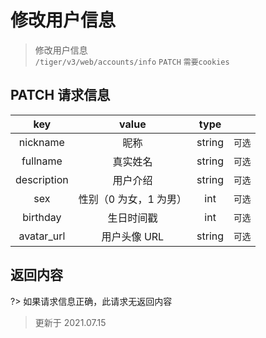 # 修改用户信息

> 修改用户信息  
> `/tiger/v3/web/accounts/info` `PATCH` `需要cookies`

## PATCH 请求信息

|     key     |         value          |  type  |        |
| :---------: | :--------------------: | :----: | :----: |
|  nickname   |          昵称          | string | `可选` |
|  fullname   |        真实姓名        | string | `可选` |
| description |        用户介绍        | string | `可选` |
|     sex     | 性别（0 为女，1 为男） |  int   | `可选` |
|  birthday   |       生日时间戳       |  int   | `可选` |
| avatar_url  |      用户头像 URL      | string | `可选` |

## 返回内容

?> 如果请求信息正确，此请求无返回内容

> 更新于 2021.07.15
